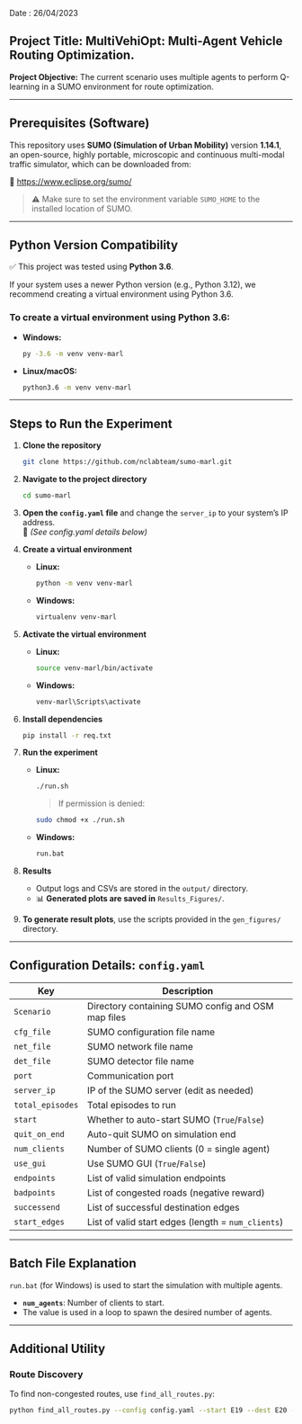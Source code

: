 Date : 26/04/2023

## Project Title: MultiVehiOpt: Multi-Agent Vehicle Routing Optimization.

**Project Objective:** The current scenario uses multiple agents to perform Q-learning in a SUMO environment for route optimization.

---

## Prerequisites (Software)

This repository uses **SUMO (Simulation of Urban Mobility)** version **1.14.1**, an open-source, highly portable, microscopic and continuous multi-modal traffic simulator, which can be downloaded from:

🔗 https://www.eclipse.org/sumo/

> ⚠️ Make sure to set the environment variable `SUMO_HOME` to the installed location of SUMO.

---

## Python Version Compatibility

✅ This project was tested using **Python 3.6**.

If your system uses a newer Python version (e.g., Python 3.12), we recommend creating a virtual environment using Python 3.6.

### To create a virtual environment using Python 3.6:

- **Windows:**
    ```bash
    py -3.6 -m venv venv-marl
    ```

- **Linux/macOS:**
    ```bash
    python3.6 -m venv venv-marl
    ```

---

## Steps to Run the Experiment

1. **Clone the repository**
    ```bash
    git clone https://github.com/nclabteam/sumo-marl.git
    ```

2. **Navigate to the project directory**
    ```bash
    cd sumo-marl
    ```

3. **Open the `config.yaml` file** and change the `server_ip` to your system’s IP address.  
   📌 *(See config.yaml details below)*

4. **Create a virtual environment**  
   - **Linux:**
     ```bash
     python -m venv venv-marl
     ```
   - **Windows:**
     ```bash
     virtualenv venv-marl
     ```

5. **Activate the virtual environment**  
   - **Linux:**
     ```bash
     source venv-marl/bin/activate
     ```
   - **Windows:**
     ```bash
     venv-marl\Scripts\activate
     ```

6. **Install dependencies**
    ```bash
    pip install -r req.txt
    ```

7. **Run the experiment**
   - **Linux:**
     ```bash
     ./run.sh
     ```
     > If permission is denied:
     ```bash
     sudo chmod +x ./run.sh
     ```
   - **Windows:**
     ```bash
     run.bat
     ```

8. **Results**
   - Output logs and CSVs are stored in the `output/` directory.
   - 📊 **Generated plots are saved in** `Results_Figures/`.

9. **To generate result plots**, use the scripts provided in the `gen_figures/` directory.

---

## Configuration Details: `config.yaml`

| Key | Description |
|-----|-------------|
| `Scenario` | Directory containing SUMO config and OSM map files |
| `cfg_file` | SUMO configuration file name |
| `net_file` | SUMO network file name |
| `det_file` | SUMO detector file name |
| `port` | Communication port |
| `server_ip` | IP of the SUMO server (edit as needed) |
| `total_episodes` | Total episodes to run |
| `start` | Whether to auto-start SUMO (`True`/`False`) |
| `quit_on_end` | Auto-quit SUMO on simulation end |
| `num_clients` | Number of SUMO clients (0 = single agent) |
| `use_gui` | Use SUMO GUI (`True`/`False`) |
| `endpoints` | List of valid simulation endpoints |
| `badpoints` | List of congested roads (negative reward) |
| `successend` | List of successful destination edges |
| `start_edges` | List of valid start edges (length = `num_clients`) |

---

## Batch File Explanation

`run.bat` (for Windows) is used to start the simulation with multiple agents.

- **`num_agents`**: Number of clients to start.
- The value is used in a loop to spawn the desired number of agents.

---

## Additional Utility

### Route Discovery

To find non-congested routes, use `find_all_routes.py`:

```bash
python find_all_routes.py --config config.yaml --start E19 --dest E20 --nr 10
